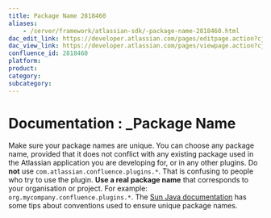 ```yaml
---
title: Package Name 2818460
aliases:
    - /server/framework/atlassian-sdk/-package-name-2818460.html
dac_edit_link: https://developer.atlassian.com/pages/editpage.action?cjm=wozere&pageId=2818460
dac_view_link: https://developer.atlassian.com/pages/viewpage.action?cjm=wozere&pageId=2818460
confluence_id: 2818460
platform:
product:
category:
subcategory:
---
```

# Documentation : \_Package Name

Make sure your package names are unique. You can choose any package name, provided that it does not conflict with any existing package used in the Atlassian application you are developing for, or in any other plugins. Do **not** use `com.atlassian.confluence.plugins.*`. That is confusing to people who try to use the plugin. **Use a real package name** that corresponds to your organisation or project. For example: `org.mycompany.confluence.plugins.*`. The <a href="http://java.sun.com/docs/books/jls/second_edition/html/packages.doc.html#40169" class="external-link">Sun Java documentation</a> has some tips about conventions used to ensure unique package names.


















































































































































































































































































































